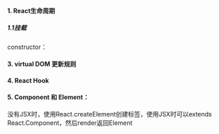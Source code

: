 #### 1. React生命周期

##### 1.1挂载

constructor：
#### 3. virtual DOM 更新规则
#### 4. React Hook
#### 5. Component 和 Element：
<p>
没有JSX时，使用React.createElement创建标签，使用JSX时可以extends React.Component，然后render返回Element
</p>
